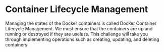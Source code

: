 # Container Lifecycle Management

Managing the states of the Docker containers is called Docker Container Lifecycle Management. We must ensure that the containers are up and running or destroyed if they are useless. This challenge will take you through implementing operations such as creating, updating, and deleting containers.
